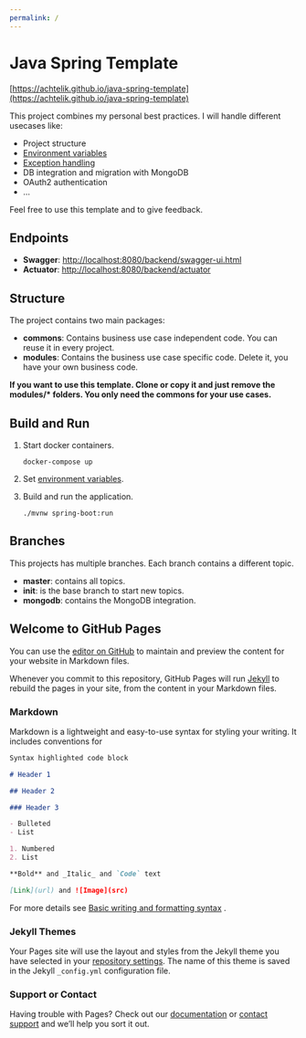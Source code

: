 ```yaml
---
permalink: /
---
```


# Java Spring Template

[https://achtelik.github.io/java-spring-template](https://achtelik.github.io/java-spring-template)

This project combines my personal best practices. I will handle different usecases like:

* Project structure
* [Environment variables](src/main/resources/application.md)
* [Exception handling](src/main/java/it/achtelik/javaspringtemplate/commons/exceptionhandling/ExceptionHandling.md)
* DB integration and migration with MongoDB
* OAuth2 authentication
* ...

Feel free to use this template and to give feedback.

## Endpoints

* __Swagger__: [http://localhost:8080/backend/swagger-ui.html](http://localhost:8080/backend/swagger-ui.html)
* __Actuator__: [http://localhost:8080/backend/actuator](http://localhost:8080/backend/actuator)

## Structure

The project contains two main packages:

* __commons__: Contains business use case independent code. You can reuse it in every project.
* __modules__: Contains the business use case specific code. Delete it, you have your own business code.

__If you want to use this template. Clone or copy it and just remove the modules/* folders. You only need the commons
for your use cases.__

## Build and Run

1. Start docker containers.

   ```docker-compose up```

2. Set [environment variables](src/main/resources/application.md).

3. Build and run the application.

   ```./mvnw spring-boot:run```

## Branches

This projects has multiple branches. Each branch contains a different topic.

* __master__: contains all topics.
* __init__: is the base branch to start new topics.
* __mongodb__: contains the MongoDB integration.

## Welcome to GitHub Pages

You can use the [editor on GitHub](https://github.com/achtelik/java-spring-template/edit/gh-pages/index.md) to maintain
and preview the content for your website in Markdown files.

Whenever you commit to this repository, GitHub Pages will run [Jekyll](https://jekyllrb.com/) to rebuild the pages in
your site, from the content in your Markdown files.

### Markdown

Markdown is a lightweight and easy-to-use syntax for styling your writing. It includes conventions for

```markdown
Syntax highlighted code block

# Header 1

## Header 2

### Header 3

- Bulleted
- List

1. Numbered
2. List

**Bold** and _Italic_ and `Code` text

[Link](url) and ![Image](src)
```

For more details
see [Basic writing and formatting syntax](https://docs.github.com/en/github/writing-on-github/getting-started-with-writing-and-formatting-on-github/basic-writing-and-formatting-syntax)
.

### Jekyll Themes

Your Pages site will use the layout and styles from the Jekyll theme you have selected in
your [repository settings](https://github.com/achtelik/java-spring-template/settings/pages). The name of this theme is
saved in the Jekyll `_config.yml` configuration file.

### Support or Contact

Having trouble with Pages? Check out our [documentation](https://docs.github.com/categories/github-pages-basics/)
or [contact support](https://support.github.com/contact) and we’ll help you sort it out.
